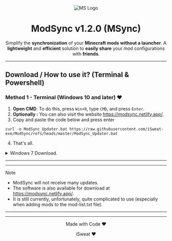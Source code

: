 <!-- ModSync Presentation -->
<p align="center"><img src="https://www.dropbox.com/scl/fi/copnpbd0he8wt8lhhxc4f/image-1.png?rlkey=ruy2ehiyd6n0v2q7vodg5witz&st=ve6z1k0d&dl=0" alt="MS Logo"></p>

<h1 align="center">ModSync v1.2.0 (MSync)</h1>

<p align="center">
    Simplify the <strong>synchronization</strong> of your <strong>Minecraft mods without a launcher</strong>.  
    A <strong>lightweight</strong> and <strong>efficient</strong> solution to <strong>easily share</strong> your mod configurations with <strong>friends</strong>.
</p>

<hr>

<!-- Docs -->

## Download / How to use it? (Terminal & Powershell)

### Method 1 - Terminal (Windows 10 and later) ❤️

1.   **Open CMD**. To do this, press `Win+R`, type `CMD`, and press `Enter`.
2.   **Optionally :** You can also visit the website https://modsync.netlify.app/.
3.   Copy and paste the code below and press enter
```
curl -o ModSync_Updater.bat https://raw.githubusercontent.com/iSweat-exe/ModSync/refs/heads/master/ModSync_Updater.bat
```
4.   That's all.

<details>
  <summary>Windows 7 Download.</summary>

### Method 2 - PowerShell (Windows 7) ❤️

- You can use the following command :
```
powershell -Command "Invoke-WebRequest -Uri 'https://raw.githubusercontent.com/iSweat-exe/ModSync/refs/heads/master/ModSync_Updater.bat' -OutFile 'ModSync_Updater.bat'"
```
- If you're not on Windows 10, here is an alternative command that should allow you to download ModSync securely. You can also visit the website https://modsync.netlify.app/.

</details>

---

---

> [!NOTE]
>
> - ModSync will not receive many updates.
> - The software is also available for download at https://modsync.netlify.app/.
> - It is still currently, unfortunately, quite complicated to use (especially when adding mods to the mod-list.txt file).

---
---

<p align="center">Made with Code ❤️</p>
<p align="center">iSweat ❤️</p>
